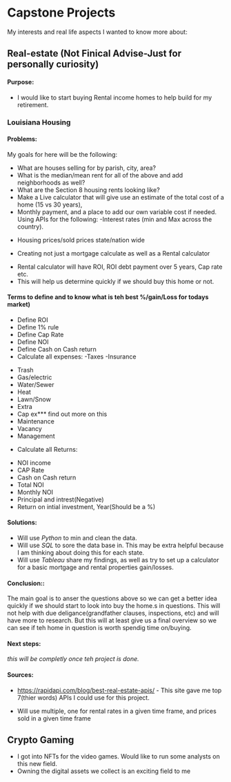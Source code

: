 # Capstone Projects
My interests and real life aspects I wanted to know more about:

## Real-estate (Not Finical Advise-Just for personally curiosity)
#### Purpose:
* I would like to start buying Rental income homes to help build for my retirement. 

### Louisiana Housing

#### Problems:
My goals for here will be the following:
* What are houses selling for by parish, city, area?
* What is the median/mean rent for all of the above and add neighborhoods as well?
* What are the Section 8 housing rents looking like?
* Make a Live calculator that will give use an estimate of the total cost of a home (15 vs 30 years),
* Monthly payment, and a place to add our own variable cost if needed. Using APIs for the following:
-Interest rates (min and Max across the country).
- Housing prices/sold prices state/nation wide
* Creating not just a mortgage calculate as well as a Rental calculator
- Rental calculator will have ROI, ROI debt payment over 5 years, Cap rate etc.
- This will help us determine quickly if we should buy this home or not. 
#### Terms to define and to know what is teh best %/gain/Loss for todays market)
* Define ROI
* Define 1% rule
* Define Cap Rate
* Define NOI
* Define Cash on Cash return
* Calculate all expenses:
-Taxes
-Insurance
- Trash
- Gas/electric
- Water/Sewer
- Heat
- Lawn/Snow
- Extra
- Cap ex*** find out more on this
- Maintenance
- Vacancy
- Management
* Calculate all Returns:
- NOI income
- CAP Rate
- Cash on Cash return
- Total NOI
- Monthly NOI
- Principal and intrest(Negative)
- Return on intial investment, Year(Should be a %)

#### Solutions:
* Will use *Python* to min and clean the data.
* Will use *SQL* to sore the data base in. This may be extra helpful because I am thinking about doing this for each state.
* Will use *Tableau* share my findings, as well as try to set up a calculator for a basic mortgage and rental properties gain/losses.

#### Conclusion::
The main goal is to anser the questions above so we can get a better idea quickly if we should start to look into buy the home.s in questions. This will not help with due deligance(grandfather clauses, inspections, etc) and will have more to research. But this will at least give us a final overview so we can see if teh home in question is worth spendig time on/buying.
#### Next steps:
*this will be completly once teh project is done.*

#### Sources:
* https://rapidapi.com/blog/best-real-estate-apis/ - This site gave me top 7(thier words) APIs I could use for this project. 
- Will use multiple, one for rental rates in a given time frame, and prices sold in a given time frame

## Crypto Gaming
* I got into NFTs for the video games. Would like to run some analysts on this new field. 
* Owning the digital assets we collect is an exciting field to me
